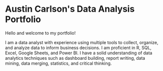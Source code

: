 # Austin Carlson's Data Analysis Portfolio

Hello and welcome to my portfolio!

I am a data analyst with experience using multiple tools to collect, organize, and analyze data to inform business decisions.  I am proficient in R, SQL, Excel, Google Sheets, and Power BI. I have a solid understanding of data analytics techniques such as dashboard building, report writing, data mining, data merging, statistics, and critical thinking.
